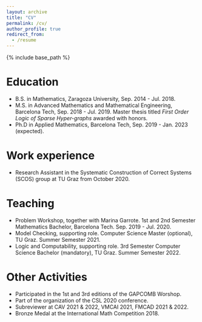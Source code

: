```yaml
---
layout: archive
title: "CV"
permalink: /cv/
author_profile: true
redirect_from:
  - /resume
---
```


{% include base_path %}

Education
======
* B.S. in Mathematics, Zaragoza University, Sep. 2014 - Jul. 2018.
* M.S. in Advanced Mathematics and Mathematical Engineering, Barcelona Tech, Sep. 2018 - Jul. 2019. Master thesis titled <i> First Order Logic of Sparse Hyper-graphs
</i> awarded with honors.
* Ph.D in Applied Mathematics, Barcelona Tech, Sep. 2019 - Jan. 2023 (expected).


Work experience
======
* Research Assistant in the Systematic Construction of Correct Systems (SCOS) group at TU Graz from October 2020. 


Teaching
======
* Problem Workshop, together with Marina Garrote. 1st and 2nd Semester Mathematics Bachelor, Barcelona Tech. Sep. 2019 - Jul. 2020.
* Model Checking, supporting role. Computer Science Master (optional), TU Graz. Summer Semester 2021.
* Logic and Computability, supporting role. 3rd Semester Computer Science Bachelor (mandatory), TU Graz. Summer Semester 2022.



Other Activities
======

* Participated in the 1st and 3rd editions of the GAPCOMB Worshop. 
* Part of the organization of the CSL 2020 conference. 
* Subreviewer at  CAV 2021 & 2022, VMCAI 2021, FMCAD 2021 & 2022.
* Bronze Medal at the International Math Competition 2018.
